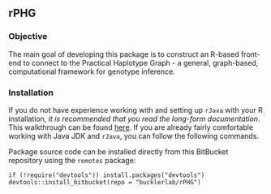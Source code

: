 ## rPHG

### Objective
The main goal of developing this package is to construct an R-based front-end
to connect to the Practical Haplotype Graph - a general, graph-based, 
computational framework for genotype inference.

### Installation
If you do not have experience working with and setting up `rJava` with your
R installation, *it is recommended that you read the long-form documentation*.
This walkthrough can be found [here](https://bitbucket.org/tasseladmin/tassel-5-source/wiki/rtassel_walkthrough.md).
If you are already fairly comfortable working with Java JDK and `rJava`, you
can follow the following commands.

Package source code can be installed directly from this BitBucket repository
using the `remotes` package:

```
if (!require("devtools")) install.packages("devtools")
devtools::install_bitbucket(repo = "bucklerlab/rPHG")
```
